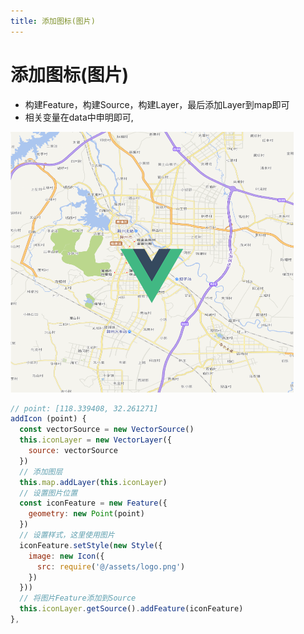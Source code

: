 ```yaml
---
title: 添加图标(图片)
---
```


# 添加图标(图片)

- 构建Feature，构建Source，构建Layer，最后添加Layer到map即可
- 相关变量在data中申明即可,

![](/OpenLayers/添加图标.png)

```js
// point: [118.339408, 32.261271]
addIcon (point) {
  const vectorSource = new VectorSource()
  this.iconLayer = new VectorLayer({
    source: vectorSource
  })
  // 添加图层
  this.map.addLayer(this.iconLayer)
  // 设置图片位置
  const iconFeature = new Feature({
    geometry: new Point(point)
  })
  // 设置样式，这里使用图片
  iconFeature.setStyle(new Style({
    image: new Icon({
      src: require('@/assets/logo.png')
    })
  }))
  // 将图片Feature添加到Source
  this.iconLayer.getSource().addFeature(iconFeature)
},
```
